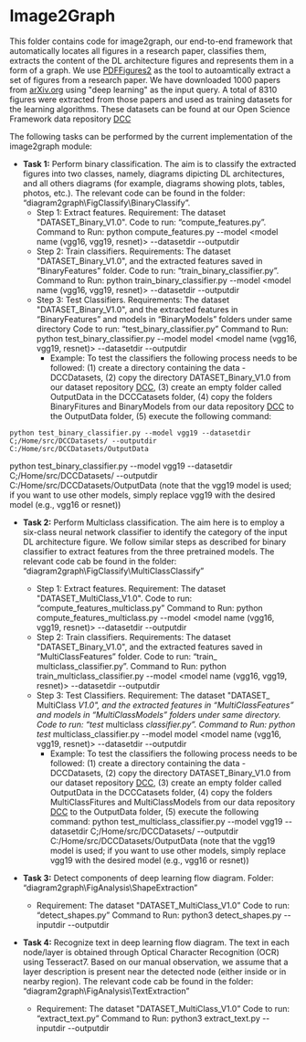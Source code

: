 # Image2Graph

This folder contains code for image2graph, our end-to-end framework that automatically locates all figures in a research paper, classifies them, extracts the content of the DL architecture figures and represents them in a form of a graph. We use [PDFFigures2](https://github.com/allenai/pdffigures2) as the tool to autoamtically extract a set of figures from a research paper. We have downloaded 1000 papers from [arXiv.org](arxiv.org) using "deep learning" as the input query. A total of 8310 figures were extracted from those papers and used as training datasets for the learning algorithms. These datasets can be found at our Open Science Framework data repository  [DCC](https://osf.io/jdhw8/?view_only=f6ed10613af94c6d8050796a30f1568b)

The following tasks can be performed by the current implementation of the image2graph module:

- **Task 1:** Perform binary classification. The aim is to classify the extracted figures into two classes, namely, diagrams dipicting DL architectures, and all others diagrams (for example, diagrams showing plots, tables, photos, etc.). The relevant code can be found in the folder: “diagram2graph\FigClassify\BinaryClassify”.
	- Step 1: Extract features. Requirement: The dataset "DATASET_Binary_V1.0". Code to run: “compute_features.py”. Command to Run: python compute_features.py --model <model name (vgg16, vgg19, resnet)> --datasetdir --outputdir
	- Step 2: Train classifiers. Requirements: The dataset "DATASET_Binary_V1.0", and the extracted features saved in “BinaryFeatures” folder. Code to run: “train_binary_classifier.py”. Command to Run: python train_binary_classifier.py --model <model name (vgg16, vgg19, resnet)> --datasetdir --outputdir
	- Step 3: Test Classifiers. Requirements: The dataset "DATASET_Binary_V1.0", and the extracted features in “BinaryFeatures” and models in “BinaryModels” folders under same directory Code to run: “test_binary_classifier.py” Command to Run: python test_binary_classifier.py --model model <model name (vgg16, vgg19, resnet)> --datasetdir --outputdir
		- Example: To test the classifiers the following process needs to be followed: (1) create a directory containing the data - DCCDatasets, (2) copy the directory DATASET_Binary_V1.0 from our dataset repository [DCC](https://osf.io/jdhw8/?view_only=f6ed10613af94c6d8050796a30f1568b), (3) create an empty folder called OutputData in the DCCCatasets folder, (4) copy the folders BinaryFitures and BinaryModels from our data repository [DCC](https://osf.io/jdhw8/?view_only=f6ed10613af94c6d8050796a30f1568b) to the OutputData folder, (5) execute the following command: <br/>
```
python test_binary_classifier.py --model vgg19 --datasetdir C;/Home/src/DCCDatasets/ --outputdir C:/Home/src/DCCDatasets/OutputData 
```
python test_binary_classifier.py --model vgg19 --datasetdir C;/Home/src/DCCDatasets/ --outputdir C:/Home/src/DCCDatasets/OutputData (note that the vgg19 model is used; if you want to use other models, simply replace vgg19 with the desired model (e.g., vgg16 or resnet))


- **Task 2:** Perform Multiclass classification. The aim here is to employ a six-class neural network classifier to identify the category of the input DL architecture figure. We follow similar steps as described for binary classifier to extract features from the three pretrained models. The relevant code cab be found in the folder: “diagram2graph\FigClassify\MultiClassClassify”
	- Step 1: Extract features. Requirement: The dataset "DATASET_MultiClass_V1.0". Code to run: “compute_features_multiclass.py” Command to Run: python compute_features_multiclass.py --model <model name (vgg16, vgg19, resnet)> --datasetdir --outputdir
	- Step 2: Train classifiers. Requirements: The dataset "DATASET_Binary_V1.0", and the extracted features saved in “MultiClassFeatures” folder. Code to run: “train_ multiclass_classifier.py”. Command to Run: python train_multiclass_classifier.py --model <model name (vgg16, vgg19, resnet)> --datasetdir --outputdir
	- Step 3: Test Classifiers. Requirement: The dataset "DATASET_ MultiClass  _V1.0", and the extracted features in “MultiClassFeatures” and models in “MultiClassModels” folders under same directory. Code to run: “test_  multiclass  _classifier.py”. Command to Run: python test_  multiclass_classifier.py --model model <model name (vgg16, vgg19, resnet)> --datasetdir --outputdir
		- Example: To test the classifiers the following process needs to be followed: (1) create a directory containing the data - DCCDatasets, (2) copy the directory DATASET_Binary_V1.0 from our dataset repository [DCC](https://osf.io/jdhw8/?view_only=f6ed10613af94c6d8050796a30f1568b), (3) create an empty folder called OutputData in the DCCCatasets folder, (4) copy the folders MultiClassFitures and MultiClassModels from our data repository [DCC](https://osf.io/jdhw8/?view_only=f6ed10613af94c6d8050796a30f1568b) to the OutputData folder, (5) execute the following command: python test_multiclass_classifier.py --model vgg19 --datasetdir C;/Home/src/DCCDatasets/ --outputdir C:/Home/src/DCCDatasets/OutputData (note that the vgg19 model is used; if you want to use other models, simply replace vgg19 with the desired model (e.g., vgg16 or resnet))

- **Task 3:** Detect components of deep learning flow diagram. Folder: “diagram2graph\FigAnalysis\ShapeExtraction”
	- Requirement: The dataset "DATASET_MultiClass_V1.0” Code to run: “detect_shapes.py” Command to Run: python3 detect_shapes.py --inputdir --outputdir

- **Task 4:** Recognize text in deep learning flow diagram. The text in each node/layer is obtained through Optical Character Recognition (OCR) using Tesseract7. Based on our manual observation, we assume that a layer description is present near the detected node (either inside or in nearby region). The relevant code cab be found in the folder: “diagram2graph\FigAnalysis\TextExtraction”
	- Requirement: The dataset "DATASET_MultiClass_V1.0” Code to run: “extract_text.py” Command to Run: python3 extract_text.py --inputdir --outputdir
